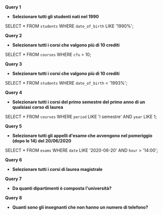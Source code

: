 **Query 1**

- **Selezionare tutti gli studenti nati nel 1990**

SELECT \* FROM `students` WHERE `date_of_birth` LIKE '1990%';

**Query 2**

- **Selezionare tutti i corsi che valgono più di 10 crediti**

SELECT \* FROM `courses` WHERE `cfu` > 10;

**Query 3**

- **Selezionare tutti i corsi che valgono più di 10 crediti**

SELECT \* FROM `students` WHERE `date_of_birth` < '1993%';

**Query 4**

- **Selezionare tutti i corsi del primo semestre del primo anno di un qualsiasi corso di laurea**

SELECT \* FROM `courses` WHERE `period` LIKE 'I semestre' AND `year` LIKE 1;

**Query 5**

- **Selezionare tutti gli appelli d'esame che avvengono nel pomeriggio (dopo le 14) del 20/06/2020**

SELECT \* FROM `exams` WHERE `date` LIKE '2020-06-20' AND `hour` > '14:00';

**Query 6**

- **Selezionare tutti i corsi di laurea magistrale**

**Query 7**

- **Da quanti dipartimenti è composta l'università?**

**Query 8**

- **Quanti sono gli insegnanti che non hanno un numero di telefono?**
